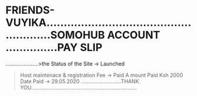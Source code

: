 # FRIENDS-VUYIKA.......................................................SOMOHUB ACCOUNT ...............PAY SLIP 
......................>the Status of the Site -> Launched 
>Host maintenace & registration Fee -> Paid 
> A mount Paid Ksh 2000
> Date Paid -> 29.05.2020
...........................THANK YOU.......................................................................

